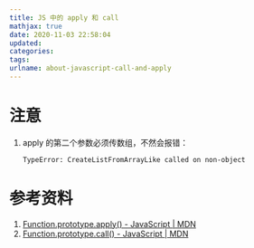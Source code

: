 ```yaml
---
title: JS 中的 apply 和 call
mathjax: true
date: 2020-11-03 22:58:04
updated:
categories:
tags:
urlname: about-javascript-call-and-apply
---
```




<!-- more -->









# 注意

1. apply 的第二个参数必须传数组，不然会报错：

   ```
   TypeError: CreateListFromArrayLike called on non-object
   ```

   





# 参考资料

1. [Function.prototype.apply() - JavaScript | MDN](https://developer.mozilla.org/zh-CN/docs/Web/JavaScript/Reference/Global_Objects/Function/apply)
2. [Function.prototype.call() - JavaScript | MDN](https://developer.mozilla.org/zh-CN/docs/Web/JavaScript/Reference/Global_Objects/Function/call)